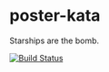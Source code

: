 # poster-kata


Starships are the bomb.

[![Build Status](https://travis-ci.com/github/DanielLDorn/poster-kata.svg?branch=master)](https://travis-ci.com/github/DanielLDorn/poster-kata)
